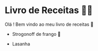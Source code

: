 # Livro de Receitas :man_cook:

Olá ! Bem vindo ao meu livro de receitas :wave:

- Strogonoff de frango :chicken:

- Lasanha

  
